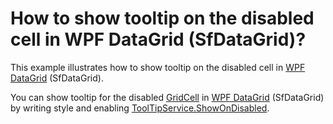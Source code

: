 # How to show tooltip on the disabled cell in WPF DataGrid (SfDataGrid)?

This example illustrates how to show tooltip on the disabled cell in [WPF DataGrid](https://www.syncfusion.com/wpf-ui-controls/datagrid) (SfDataGrid).

You can show tooltip for the disabled [GridCell](http://help.syncfusion.com/cr/cref_files/wpf/Syncfusion.SfGrid.WPF~Syncfusion.UI.Xaml.Grid.GridCell.html) in [WPF DataGrid](https://www.syncfusion.com/wpf-ui-controls/datagrid) (SfDataGrid) by writing style and enabling [ToolTipService.ShowOnDisabled](https://docs.microsoft.com/en-us/dotnet/api/system.windows.controls.tooltipservice.showondisabled?view=netframework-4.7.2).
